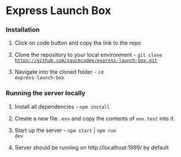# Express Launch Box

### Installation

1. Click on code button and copy the link to the repo

2. Clone the repository to your local environment - <code>git clone https://github.com/saucecodee/express-launch-box.git</code>

3. Navigate into the cloned folder - <code>cd express-launch-box</code>


### Running the server locally

1. Install all dependencies - <code>npm install</code>

2. Create a new file <code>.env</code> and copy the contents of <code>env.test</code> into it.

3. Start up the server - <code>npm start</code> | <code>npm run dev</code>

4. Server should be running on http://localhost:1999/ by default


